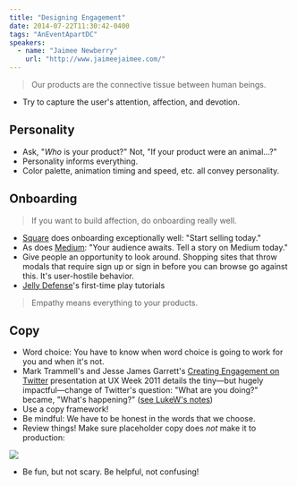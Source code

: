 ```yaml
---
title: "Designing Engagement"
date: 2014-07-22T11:30:42-0400
tags: "AnEventApartDC"
speakers:
  - name: "Jaimee Newberry"
    url: "http://www.jaimeejaimee.com/"
---
```


> Our products are the connective tissue between human beings.

- Try to capture the user's attention, affection, and devotion.


## Personality

- Ask, "_Who_ is your product?" Not, "If your product were an animal…?"
- Personality informs everything.
- Color palette, animation timing and speed, etc. all convey personality.


## Onboarding

> If you want to build affection, do onboarding really well.

- [Square](https://squareup.com/) does onboarding exceptionally well: "Start selling today."
- As does [Medium](https://medium.com/): "Your audience awaits. Tell a story on Medium today."
- Give people an opportunity to look around. Shopping sites that throw modals that require sign up or sign in before you can browse go against this. It's user-hostile behavior.
- [Jelly Defense](http://www.idreams.pl/en/our-products/show/product/14-Jelly-Defense)'s first-time play tutorials

> Empathy means everything to your products.


## Copy

- Word choice: You have to know when word choice is going to work for you and when it's not.
- Mark Trammell's and Jesse James Garrett's [Creating Engagement on Twitter](https://vimeo.com/30151867) presentation at UX Week 2011 details the tiny—but hugely impactful—change of Twitter's question: "What are you doing?" became, "What's happening?" ([see LukeW's notes](http://www.lukew.com/ff/entry.asp?1387))
- Use a copy framework!
- Be mindful: We have to be honest in the words that we choose.
- Review things! Make sure placeholder copy does _not_ make it to production:

[![](http://f.cl.ly/items/2A3r0i1z0j243C302E2K/Image%202014-07-22%20at%2012.04.14%20PM.png)](http://cl.ly/image/3C0N3T0G2E0S)

- Be fun, but not scary. Be helpful, not confusing!
